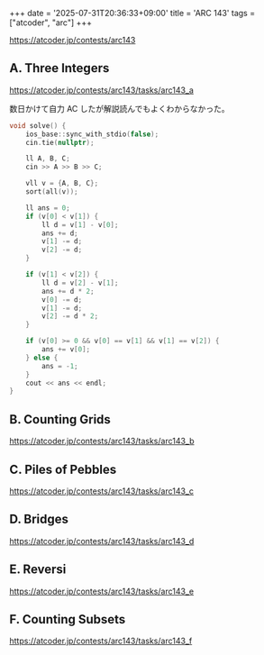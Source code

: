 +++
date = '2025-07-31T20:36:33+09:00'
title = 'ARC 143'
tags = ["atcoder", "arc"]
+++

<https://atcoder.jp/contests/arc143>

## A. Three Integers

<https://atcoder.jp/contests/arc143/tasks/arc143_a>

数日かけて自力 AC したが解説読んでもよくわからなかった。

```cpp
void solve() {
    ios_base::sync_with_stdio(false);
    cin.tie(nullptr);

    ll A, B, C;
    cin >> A >> B >> C;

    vll v = {A, B, C};
    sort(all(v));

    ll ans = 0;
    if (v[0] < v[1]) {
        ll d = v[1] - v[0];
        ans += d;
        v[1] -= d;
        v[2] -= d;
    }

    if (v[1] < v[2]) {
        ll d = v[2] - v[1];
        ans += d * 2;
        v[0] -= d;
        v[1] -= d;
        v[2] -= d * 2;
    }

    if (v[0] >= 0 && v[0] == v[1] && v[1] == v[2]) {
        ans += v[0];
    } else {
        ans = -1;
    }
    cout << ans << endl;
}
```

## B. Counting Grids

<https://atcoder.jp/contests/arc143/tasks/arc143_b>

## C. Piles of Pebbles

<https://atcoder.jp/contests/arc143/tasks/arc143_c>

## D. Bridges

<https://atcoder.jp/contests/arc143/tasks/arc143_d>

## E. Reversi

<https://atcoder.jp/contests/arc143/tasks/arc143_e>

## F. Counting Subsets

<https://atcoder.jp/contests/arc143/tasks/arc143_f>
